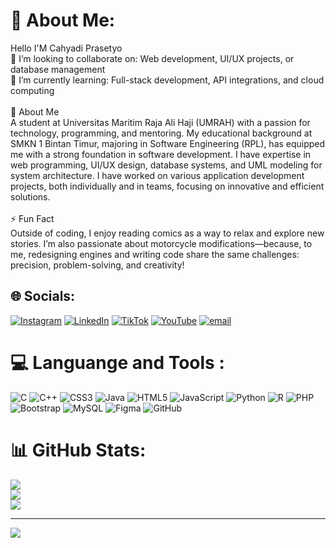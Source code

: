 # 💫 About Me:
Hello I'M Cahyadi Prasetyo<br>👯 I’m looking to collaborate on: Web development, UI/UX projects, or database management<br>🌱 I’m currently learning: Full-stack development, API integrations, and cloud computing<br><br>💬 About Me<br>A student at Universitas Maritim Raja Ali Haji (UMRAH) with a passion for technology, programming, and mentoring. My educational background at SMKN 1 Bintan Timur, majoring in Software Engineering (RPL), has equipped me with a strong foundation in software development. I have expertise in web programming, UI/UX design, database systems, and UML modeling for system architecture. I have worked on various application development projects, both individually and in teams, focusing on innovative and efficient solutions.<br><br>⚡ Fun Fact<br>Outside of coding, I enjoy reading comics as a way to relax and explore new stories. I’m also passionate about motorcycle modifications—because, to me, redesigning engines and writing code share the same challenges: precision, problem-solving, and creativity!


## 🌐 Socials:
[![Instagram](https://img.shields.io/badge/Instagram-%23E4405F.svg?logo=Instagram&logoColor=white)](https://instagram.com/cahyadi_p24) [![LinkedIn](https://img.shields.io/badge/LinkedIn-%230077B5.svg?logo=linkedin&logoColor=white)](https://linkedin.com/in/CahyadiPrasetyo) [![TikTok](https://img.shields.io/badge/TikTok-%23000000.svg?logo=TikTok&logoColor=white)](https://tiktok.com/@ChdPrstyo) [![YouTube](https://img.shields.io/badge/YouTube-%23FF0000.svg?logo=YouTube&logoColor=white)](https://youtube.com/@Chdprasetyo) [![email](https://img.shields.io/badge/Email-D14836?logo=gmail&logoColor=white)](mailto:chdprasetyo@gmail.com) 

# 💻 Languange and Tools :
![C](https://img.shields.io/badge/c-%2300599C.svg?style=plastic&logo=c&logoColor=white) ![C++](https://img.shields.io/badge/c++-%2300599C.svg?style=plastic&logo=c%2B%2B&logoColor=white) ![CSS3](https://img.shields.io/badge/css3-%231572B6.svg?style=plastic&logo=css3&logoColor=white) ![Java](https://img.shields.io/badge/java-%23ED8B00.svg?style=plastic&logo=openjdk&logoColor=white) ![HTML5](https://img.shields.io/badge/html5-%23E34F26.svg?style=plastic&logo=html5&logoColor=white) ![JavaScript](https://img.shields.io/badge/javascript-%23323330.svg?style=plastic&logo=javascript&logoColor=%23F7DF1E) ![Python](https://img.shields.io/badge/python-3670A0?style=plastic&logo=python&logoColor=ffdd54) ![R](https://img.shields.io/badge/r-%23276DC3.svg?style=plastic&logo=r&logoColor=white) ![PHP](https://img.shields.io/badge/php-%23777BB4.svg?style=plastic&logo=php&logoColor=white) ![Bootstrap](https://img.shields.io/badge/bootstrap-%238511FA.svg?style=plastic&logo=bootstrap&logoColor=white) ![MySQL](https://img.shields.io/badge/mysql-4479A1.svg?style=plastic&logo=mysql&logoColor=white) ![Figma](https://img.shields.io/badge/figma-%23F24E1E.svg?style=plastic&logo=figma&logoColor=white) ![GitHub](https://img.shields.io/badge/github-%23121011.svg?style=plastic&logo=github&logoColor=white)
# 📊 GitHub Stats:
![](https://github-readme-stats.vercel.app/api?username=cahyadi240105&theme=highcontrast&hide_border=true&include_all_commits=true&count_private=false)<br/>
![](https://nirzak-streak-stats.vercel.app/?user=cahyadi240105&theme=highcontrast&hide_border=true)<br/>
![](https://github-readme-stats.vercel.app/api/top-langs/?username=cahyadi240105&theme=highcontrast&hide_border=true&include_all_commits=true&count_private=false&layout=compact)

---
[![](https://visitcount.itsvg.in/api?id=cahyadi240105&icon=0&color=0)](https://visitcount.itsvg.in)

<!-- Proudly created with GPRM ( https://gprm.itsvg.in ) -->
